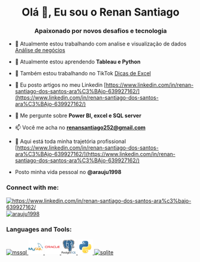 <h1 align="center">Olá 👋, Eu sou o Renan Santiago</h1>
<h3 align="center">Apaixonado por novos desafios e tecnologia</h3>

- 🔭 Atualmente estou trabalhando com analise e visualização de dados [Análise de negócios](https://drive.google.com/drive/folders/1RBV4D_gOF-ZQr0QQIELWDnKJMKC2HdEo?usp=sharing)

- 🌱 Atualmente estou aprendendo **Tableau e Python**

- 👯 Também estou trabalhando no TikTok [Dicas de Excel](https://www.tiktok.com/@renansantiago37?_d=secCgwIARCbDRjEFSACKAESPgo8UkBIJgLZ9JooXEmFLxvYq6r7OKBpgwbetQxcanzRjrozbnkE%2B1f5%2FTDTBMm4MHqiDHbttTkLTwC%2BN0XQGgA%3D&checksum=f023d61a98b6a0e30e840773e7b787df53d65fc7d3f327a797ed918ba0ab5bd9&language=pt&sec_uid=MS4wLjABAAAA0nimqYqlRsY8VlcQbrOop_BwerDLJY4TT1uOlowqmYVb9wiEWO0az_vW8x5lzrPF&sec_user_id=MS4wLjABAAAA0nimqYqlRsY8VlcQbrOop_BwerDLJY4TT1uOlowqmYVb9wiEWO0az_vW8x5lzrPF&share_app_id=1233&share_author_id=6840597688208098309&share_link_id=9D6D0084-482F-43FA-9D14-52A12BEA547F&tt_from=whatsapp&u_code=dd391mldj28e05&user_id=6840597688208098309&utm_campaign=client_share&utm_medium=ios&utm_source=whatsapp&source=h5_m&_r=1)

- 📝 Eu posto artigos no meu Linkedin [https://www.linkedin.com/in/renan-santiago-dos-santos-ara%C3%BAjo-639927162/](https://www.linkedin.com/in/renan-santiago-dos-santos-ara%C3%BAjo-639927162/)

- 💬 Me pergunte sobre **Power BI, excel e SQL server**

- 📫 Você me acha no **renansantiago252@gmail.com**

- 📄 Aqui está toda minha trajetória profissional [https://www.linkedin.com/in/renan-santiago-dos-santos-ara%C3%BAjo-639927162/](https://www.linkedin.com/in/renan-santiago-dos-santos-ara%C3%BAjo-639927162/)

- Posto minha vida pessoal no **@arauju1998**

<h3 align="left">Connect with me:</h3>
<p align="left">
<a href="https://linkedin.com/in/https://www.linkedin.com/in/renan-santiago-dos-santos-ara%c3%bajo-639927162/" target="blank"><img align="center" src="https://raw.githubusercontent.com/rahuldkjain/github-profile-readme-generator/master/src/images/icons/Social/linked-in-alt.svg" alt="https://www.linkedin.com/in/renan-santiago-dos-santos-ara%c3%bajo-639927162/" height="30" width="40" /></a>
<a href="https://instagram.com/arauju1998" target="blank"><img align="center" src="https://raw.githubusercontent.com/rahuldkjain/github-profile-readme-generator/master/src/images/icons/Social/instagram.svg" alt="arauju1998" height="30" width="40" /></a>
</p>

<h3 align="left">Languages and Tools:</h3>
<p align="left"> <a href="https://www.microsoft.com/en-us/sql-server" target="_blank" rel="noreferrer"> <img src="https://www.svgrepo.com/show/303229/microsoft-sql-server-logo.svg" alt="mssql" width="40" height="40"/> </a> <a href="https://www.mysql.com/" target="_blank" rel="noreferrer"> <img src="https://raw.githubusercontent.com/devicons/devicon/master/icons/mysql/mysql-original-wordmark.svg" alt="mysql" width="40" height="40"/> </a> <a href="https://www.oracle.com/" target="_blank" rel="noreferrer"> <img src="https://raw.githubusercontent.com/devicons/devicon/master/icons/oracle/oracle-original.svg" alt="oracle" width="40" height="40"/> </a> <a href="https://www.postgresql.org" target="_blank" rel="noreferrer"> <img src="https://raw.githubusercontent.com/devicons/devicon/master/icons/postgresql/postgresql-original-wordmark.svg" alt="postgresql" width="40" height="40"/> </a> <a href="https://www.python.org" target="_blank" rel="noreferrer"> <img src="https://raw.githubusercontent.com/devicons/devicon/master/icons/python/python-original.svg" alt="python" width="40" height="40"/> </a> <a href="https://www.sqlite.org/" target="_blank" rel="noreferrer"> <img src="https://www.vectorlogo.zone/logos/sqlite/sqlite-icon.svg" alt="sqlite" width="40" height="40"/> </a> </p>
